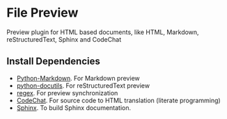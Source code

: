 # File Preview
Preview plugin for HTML based documents, like HTML, Markdown, reStructuredText, Sphinx and CodeChat

## Install Dependencies

* [Python-Markdown](http://packages.python.org/Markdown/install.html). For Markdown preview
* [python-docutils](http://docutils.sourceforge.net/). For reStructuredText preview
* [regex](https://pypi.python.org/pypi/regex). For preview synchronization
* [CodeChat](https://bitbucket.org/bjones/documentation/overview). For source code to HTML translation (literate programming)
* [Sphinx](http://sphinx-doc.org/). To build Sphinx documentation.
